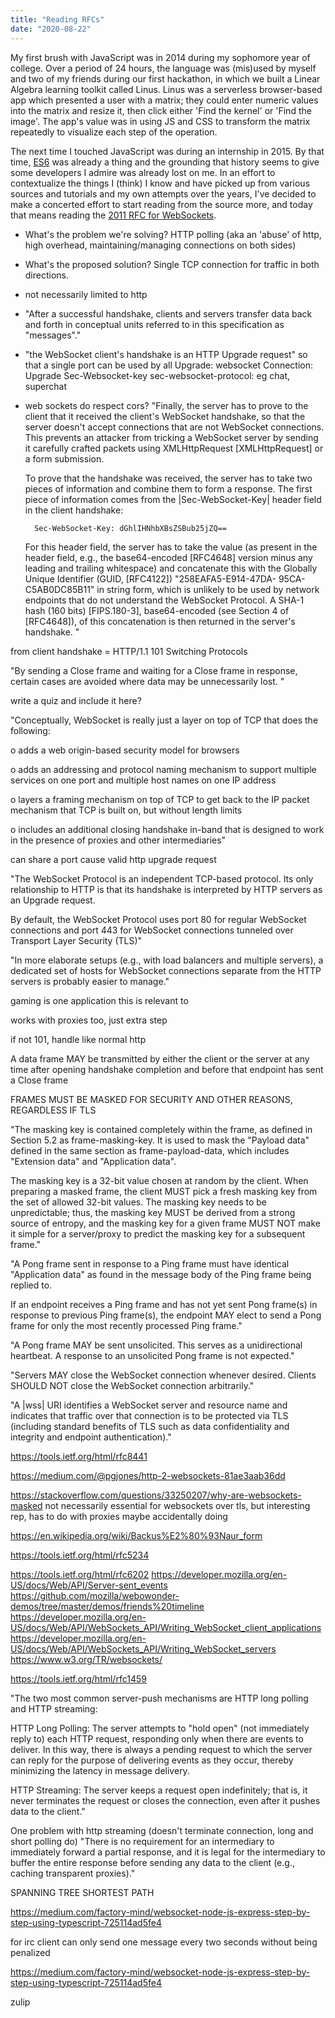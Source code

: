 ```yaml
---
title: "Reading RFCs"
date: "2020-08-22"
---
```


My first brush with JavaScript was in 2014 during my sophomore year of college. Over a period of 24 hours, the language was (mis)used by myself and two of my friends during our first hackathon, in which we built a Linear Algebra learning toolkit called Linus. Linus was a serverless browser-based app which presented a user with a matrix; they could enter numeric values into the matrix and resize it, then click either 'Find the kernel' or 'Find the image'. The app's value was in using JS and CSS to transform the matrix repeatedly to visualize each step of the operation.

The next time I touched JavaScript was during an internship in 2015. By that time, [ES6](https://medium.com/@madasamy/javascript-brief-history-and-ecmascript-es6-es7-es8-features-673973394df4) was already a thing and the grounding that history seems to give some developers I admire was already lost on me. In an effort to contextualize the things I (think) I know and have picked up from various sources and tutorials and my own attempts over the years, I've decided to make a concerted effort to start reading from the source more, and today that means reading the [2011 RFC for WebSockets](https://tools.ietf.org/html/rfc6455).

* What's the problem we're solving? HTTP polling (aka an 'abuse' of http, high overhead, maintaining/managing connections on both sides)
* What's the proposed solution? Single TCP connection for traffic in both directions.
* not necessarily limited to http
* "After a successful handshake, clients and servers transfer data back
   and forth in conceptual units referred to in this specification as
   "messages"."
* "the WebSocket client's
   handshake is an HTTP Upgrade request" so that a single port can be used by all
   Upgrade: websocket
        Connection: Upgrade
        Sec-Websocket-key
        sec-websocket-protocol: eg chat, superchat
* web sockets do respect cors?
"Finally, the server has to prove to the client that it received the
   client's WebSocket handshake, so that the server doesn't accept
   connections that are not WebSocket connections.  This prevents an
   attacker from tricking a WebSocket server by sending it carefully
   crafted packets using XMLHttpRequest [XMLHttpRequest] or a form
   submission.

   To prove that the handshake was received, the server has to take two
   pieces of information and combine them to form a response.  The first
   piece of information comes from the |Sec-WebSocket-Key| header field
   in the client handshake:

        Sec-WebSocket-Key: dGhlIHNhbXBsZSBub25jZQ==

   For this header field, the server has to take the value (as present
   in the header field, e.g., the base64-encoded [RFC4648] version minus
   any leading and trailing whitespace) and concatenate this with the
   Globally Unique Identifier (GUID, [RFC4122]) "258EAFA5-E914-47DA-
   95CA-C5AB0DC85B11" in string form, which is unlikely to be used by
   network endpoints that do not understand the WebSocket Protocol.  A
   SHA-1 hash (160 bits) [FIPS.180-3], base64-encoded (see Section 4 of
   [RFC4648]), of this concatenation is then returned in the server's
   handshake.
"

from client handshake = HTTP/1.1 101 Switching Protocols

"By sending a Close frame and waiting for a Close frame in response,
   certain cases are avoided where data may be unnecessarily lost. "

write a quiz and include it here?

"Conceptually, WebSocket is really just a layer on top of TCP that
   does the following:

   o  adds a web origin-based security model for browsers

   o  adds an addressing and protocol naming mechanism to support
      multiple services on one port and multiple host names on one IP
      address

   o  layers a framing mechanism on top of TCP to get back to the IP
      packet mechanism that TCP is built on, but without length limits

   o  includes an additional closing handshake in-band that is designed
      to work in the presence of proxies and other intermediaries"

can share a port cause valid http upgrade request

"The WebSocket Protocol is an independent TCP-based protocol.  Its
   only relationship to HTTP is that its handshake is interpreted by
   HTTP servers as an Upgrade request.

   By default, the WebSocket Protocol uses port 80 for regular WebSocket
   connections and port 443 for WebSocket connections tunneled over
   Transport Layer Security (TLS)"

   "In more elaborate
   setups (e.g., with load balancers and multiple servers), a dedicated
   set of hosts for WebSocket connections separate from the HTTP servers
   is probably easier to manage."

   gaming is one application this is relevant to

   works with proxies too, just extra step

if not 101, handle like normal http

A data frame MAY be transmitted by either the client or the server at
   any time after opening handshake completion and before that endpoint
   has sent a Close frame

FRAMES MUST BE MASKED FOR SECURITY AND OTHER REASONS, REGARDLESS IF TLS

"The masking key is contained completely within the frame, as defined
   in Section 5.2 as frame-masking-key.  It is used to mask the "Payload
   data" defined in the same section as frame-payload-data, which
   includes "Extension data" and "Application data".

   The masking key is a 32-bit value chosen at random by the client.
   When preparing a masked frame, the client MUST pick a fresh masking
   key from the set of allowed 32-bit values.  The masking key needs to
   be unpredictable; thus, the masking key MUST be derived from a strong
   source of entropy, and the masking key for a given frame MUST NOT
   make it simple for a server/proxy to predict the masking key for a
   subsequent frame."

"A Pong frame sent in response to a Ping frame must have identical
   "Application data" as found in the message body of the Ping frame
   being replied to.

   If an endpoint receives a Ping frame and has not yet sent Pong
   frame(s) in response to previous Ping frame(s), the endpoint MAY
   elect to send a Pong frame for only the most recently processed Ping
   frame."

"A Pong frame MAY be sent unsolicited.  This serves as a
   unidirectional heartbeat.  A response to an unsolicited Pong frame is
   not expected."

   "Servers MAY close the WebSocket connection whenever desired.  Clients
   SHOULD NOT close the WebSocket connection arbitrarily."

"A |wss| URI identifies a WebSocket server and resource name and
   indicates that traffic over that connection is to be protected via
   TLS (including standard benefits of TLS such as data confidentiality
   and integrity and endpoint authentication)."

https://tools.ietf.org/html/rfc8441

https://medium.com/@pgjones/http-2-websockets-81ae3aab36dd

https://stackoverflow.com/questions/33250207/why-are-websockets-masked
not necessarily essential for websockets over tls, but interesting rep, has to do with proxies maybe accidentally doing

https://en.wikipedia.org/wiki/Backus%E2%80%93Naur_form

https://tools.ietf.org/html/rfc5234

https://tools.ietf.org/html/rfc6202
https://developer.mozilla.org/en-US/docs/Web/API/Server-sent_events
https://github.com/mozilla/webowonder-demos/tree/master/demos/friends%20timeline
https://developer.mozilla.org/en-US/docs/Web/API/WebSockets_API/Writing_WebSocket_client_applications
https://developer.mozilla.org/en-US/docs/Web/API/WebSockets_API/Writing_WebSocket_servers
https://www.w3.org/TR/websockets/

https://tools.ietf.org/html/rfc1459

"The two most common server-push mechanisms are HTTP long polling and
   HTTP streaming:

   HTTP Long Polling:  The server attempts to "hold open" (not
      immediately reply to) each HTTP request, responding only when
      there are events to deliver.  In this way, there is always a
      pending request to which the server can reply for the purpose of
      delivering events as they occur, thereby minimizing the latency in
      message delivery.

   HTTP Streaming:  The server keeps a request open indefinitely; that
      is, it never terminates the request or closes the connection, even
      after it pushes data to the client."

One problem with http streaming (doesn't terminate connection, long and short polling do) "There is no requirement for an intermediary to immediately forward
      a partial response, and it is legal for the intermediary to buffer
      the entire response before sending any data to the client (e.g.,
      caching transparent proxies)."

SPANNING TREE SHORTEST PATH

https://medium.com/factory-mind/websocket-node-js-express-step-by-step-using-typescript-725114ad5fe4

for irc client can only send one message every two seconds without being penalized

https://medium.com/factory-mind/websocket-node-js-express-step-by-step-using-typescript-725114ad5fe4

zulip